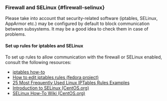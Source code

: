 ### Firewall and SELinux {#firewall-selinux}

Please take into account that security-related software (iptables, SELinux, AppArmor etc.) may be configured by default to block communication between subsystems. It may be a good idea to check them in case of problems.

#### Set up rules for iptables and SELinux

To set up rules to allow communication with the firewall or SELinux enabled, consult the following resources:

*	[iptables how-to](https://help.ubuntu.com/community/IptablesHowTo)
*	[How to edit iptables rules (fedora project)](https://fedoraproject.org/wiki/How_to_edit_iptables_rules)
*	[25 Most Frequently Used Linux IPTables Rules Examples](https://www.thegeekstuff.com/2011/06/iptables-rules-examples/)
*	[Introduction to SELinux (CentOS.org)](https://www.centos.org/docs/5/html/Deployment_Guide-en-US/ch-selinux.html)
*	[SELinux How-To Wiki (CentOS.org)](https://wiki.centos.org/HowTos/SELinux)
